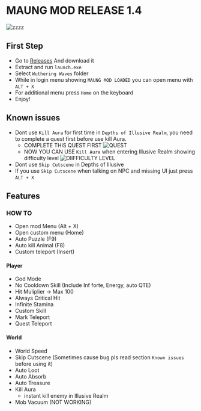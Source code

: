 # MAUNG MOD RELEASE 1.4
![zzzz](https://raw.githubusercontent.com/saefulbarkah/MAUNG-MOD/main/menu.png)

## First Step
- Go to [Releases](https://github.com/saefulbarkah/MAUNG-MOD/releases/download/1.4/ww-mod-1.4.rar) And download it
- Extract and run `launch.exe`
- Select `Wuthering Waves` folder
- While in login menu showing `MAUNG MOD LOADED` you can open menu with `ALT + X`
- For additional menu press `Home` on the keyboard
- Enjoy!

## Known issues
- Dont use `Kill Aura` for first time in `Depths of Illusive Realm`, you need to complete a quest first before use kill Aura.
   - COMPLETE THIS QUEST FIRST
     ![QUEST](https://i.imgur.com/JdLxs63.png)
   - NOW YOU CAN USE `Kill Aura` when entering Illusive Realm showing difficulty level
     ![DIIFFICULTY LEVEL](https://i.imgur.com/pJB2yWE.png)
- Dont use `Skip Cutscene` in Depths of Illusive
- If you use `Skip Cutscene` when talking on NPC and missing UI just press `ALT + X`

## Features

### HOW TO
- Open mod Menu (Alt + X)
- Open custom menu (Home) 
- Auto Puzzle (F9)
- Auto kill Animal (F8)
- Custom teleport (Insert) 

#### Player
- God Mode
- No Cooldown Skill (Include Inf forte, Energy, auto QTE)
- Hit Muliplier -> Max 100
- Always Critical Hit
- Infinite Stamina
- Custom Skill
- Mark Teleport
- Quest Teleport

#### World
- World Speed
- Skip Cutscene (Sometimes cause bug pls read section `Known issues` before using it)
- Auto Loot
- Auto Absorb
- Auto Treasure
- Kill Aura
   - instant kill enemy in Illusive Realm
- Mob Vacuum (NOT WORKING)
